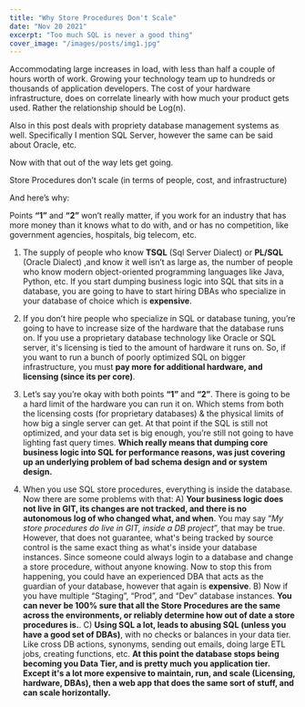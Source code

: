 ```yaml
---
title: "Why Store Procedures Don't Scale"
date: "Nov 20 2021"
excerpt: "Too much SQL is never a good thing"
cover_image: "/images/posts/img1.jpg"
---
```

Accommodating large increases in load, with less than half a couple of hours worth of work.
Growing your technology team up to hundreds or thousands of application developers.
The cost of your hardware infrastructure, does on correlate linearly with how much your 
product gets used. Rather the relationship should be Log(n).

Also in this post deals with propriety database management systems as well. Specifically I mention SQL Server, 
however the same can be said about Oracle, etc.

Now with that out of the way lets get going.

Store Procedures don’t scale (in terms of people, cost, and infrastructure)

And here’s why:

Points <strong>“1”</strong> and <strong>“2”</strong> won’t really matter, if you work for an industry that has 
more money than it knows what to do with, and or has no competition, like government agencies, hospitals, big telecom, 
etc.

1) The supply of people who know <strong>TSQL</strong> (Sql Server Dialect) or <strong>PL/SQL</strong> (Oracle Dialect)
,and know it well isn’t as large as, the number of people who know modern object-oriented programming languages like 
Java, Python, etc. If you start dumping business logic into SQL that sits in a database, you are going to have to 
start hiring DBAs who specialize in your database of choice which is <strong>expensive</strong>.

2) If you don’t hire people who specialize in SQL or database tuning, you’re going to have to increase size of the 
hardware that the database runs on. If you use a proprietary database technology like Oracle or SQL server, it's 
licensing is tied to the amount of hardware it runs on. So, if you want to run a bunch of poorly optimized SQL on 
bigger infrastructure, you must <strong>pay more for additional hardware, and licensing (since its per core)</strong>.

3) Let’s say you’re okay with both points <strong>“1”</strong> and <strong>“2”</strong>. There is going to be a hard 
limit of the hardware you can run it on. Which stems from both the licensing costs (for proprietary databases) &amp; 
the physical limits of how big a single server can get. At that point if the SQL is still not optimized, and your data 
set is big enough, you’re still not going to have lighting fast query times. <strong>Which really means that dumping 
core business logic into SQL for performance reasons, was just covering up an underlying problem of bad schema design 
and or system design.</strong>

4) When you use SQL store procedures, everything is inside the database. Now there are some problems with that:
A) <strong>Your business logic does not live in GIT, its changes are not tracked, and there is no autonomous 
log of who changed what, and when</strong>. You may say “<em>My store procedures do live in GIT, inside a DB 
project</em>”, that may be true. However, that does not guarantee, what's being tracked by source control is the 
same exact thing as what's inside your database instances. Since someone could always login to a database and change 
a store procedure, without anyone knowing. Now to stop this from happening, you could have an experienced DBA that 
acts as the guardian of your database, however that again is <strong>expensive</strong>.
B) Now if you have multiple “Staging”, “Prod”, and “Dev”  database instances. <strong>You can never be 100% sure that 
all the Store Procedures are the same across the environments, or reliably determine how out of date a store  
<strong>procedures </strong> is.</strong>.
C) <strong>Using SQL a lot, leads to abusing SQL (unless you have a good set of DBAs)</strong>, with no checks or 
balances in your data tier. Like cross DB actions, synonyms, sending out emails, doing large ETL jobs, creating 
functions, etc. <strong>At this point the database stops being becoming you Data Tier, and is pretty much you 
application tier. Except it's a lot more expensive to maintain, run, and scale (Licensing, hardware,  DBAs), then a web 
app that does the same sort of stuff, and can scale horizontally.</strong>